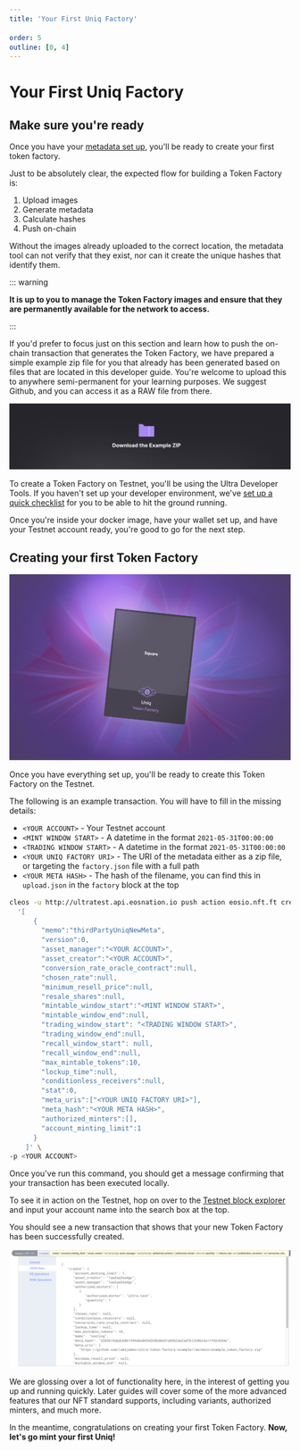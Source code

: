 ```yaml
---
title: 'Your First Uniq Factory'

order: 5
outline: [0, 4]
---
```


# Your First Uniq Factory

## Make sure you're ready

Once you have your [metadata set up](./creatingmetadata.md), you'll be ready to create your first token factory.

Just to be absolutely clear, the expected flow for building a Token Factory is:

1. Upload images
2. Generate metadata
3. Calculate hashes
4. Push on-chain

Without the images already uploaded to the correct location, the metadata tool can not verify that they exist, nor can it create the unique hashes that identify them.

::: warning

**It is up to you to manage the Token Factory images and ensure that they are permanently available for the network to access.**

:::

If you'd prefer to focus just on this section and learn how to push the on-chain transaction that generates the Token Factory, we have prepared a simple example zip file for you that already has been generated based on files that are located in this developer guide. You're welcome to upload this to anywhere semi-permanent for your learning purposes. We suggest Github, and you can access it as a RAW file from there.

[![Download](/images/token-factories/download.png)](/zip/example_token_factory.zip)

To create a Token Factory on Testnet, you'll be using the Ultra Developer Tools. If you haven't set up your developer environment, we've [set up a quick checklist](./yourdevelopmentenv.md) for you to be able to hit the ground running.

Once you're inside your docker image, have your wallet set up, and have your Testnet account ready, you're good to go for the next step.

## Creating your first Token Factory

![](/images/token-factories/new-token-factory.png)

Once you have everything set up, you'll be ready to create this Token Factory on the Testnet.

The following is an example transaction. You will have to fill in the missing details:

-   `<YOUR ACCOUNT>` - Your Testnet account
-   `<MINT WINDOW START>` - A datetime in the format `2021-05-31T00:00:00`
-   `<TRADING WINDOW START>` - A datetime in the format `2021-05-31T00:00:00`
-   `<YOUR UNIQ FACTORY URI>` - The URI of the metadata either as a zip file, or targeting the `factory.json` file with a full path
-   `<YOUR META HASH>` - The hash of the filename, you can find this in `upload.json` in the `factory` block at the top

```sh
cleos -u http://ultratest.api.eosnation.io push action eosio.nft.ft create.b \
  '[
      {
        "memo":"thirdPartyUniqNewMeta",
        "version":0,
        "asset_manager":"<YOUR ACCOUNT>",
        "asset_creator":"<YOUR ACCOUNT>",
        "conversion_rate_oracle_contract":null,
        "chosen_rate":null,
        "minimum_resell_price":null,
        "resale_shares":null,
        "mintable_window_start":"<MINT WINDOW START>",
        "mintable_window_end":null,
        "trading_window_start": "<TRADING WINDOW START>",
        "trading_window_end":null,
        "recall_window_start": null,
        "recall_window_end":null,
        "max_mintable_tokens":10,
        "lockup_time":null,
        "conditionless_receivers":null,
        "stat":0,
        "meta_uris":["<YOUR UNIQ FACTORY URI>"],
        "meta_hash":"<YOUR META HASH>",
        "authorized_minters":[],
        "account_minting_limit":1
      }
    ]' \
-p <YOUR ACCOUNT>
```

Once you've run this command, you should get a message confirming that your transaction has been executed locally.

To see it in action on the Testnet, hop on over to the [Testnet block explorer](https://explorer.testnet.ultra.io/) and input your account name into the search box at the top.

You should see a new transaction that shows that your new Token Factory has been successfully created.

![](/images/token-factories/great_success.png)

We are glossing over a lot of functionality here, in the interest of getting you up and running quickly. Later guides will cover some of the more advanced features that our NFT standard supports, including variants, authorized minters, and much more.

In the meantime, congratulations on creating your first Token Factory. **Now, let's go mint your first Uniq!**
